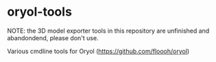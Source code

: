 # oryol-tools

NOTE: the 3D model exporter tools in this repository are unfinished and abandondend, please don't use.

Various cmdline tools for Oryol (https://github.com/floooh/oryol)


